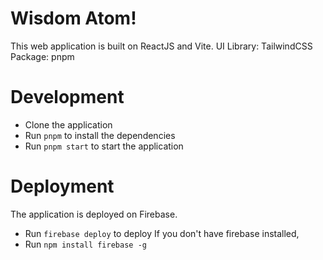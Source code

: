 # Wisdom Atom!

This web application is built on ReactJS and Vite. 
UI Library: TailwindCSS
Package: pnpm

# Development
- Clone the application
- Run `pnpm` to install the dependencies
- Run `pnpm start` to start the application

# Deployment

The application is deployed on Firebase. 
 - Run `firebase deploy` to deploy
If you don't have firebase installed,
- Run `npm install firebase -g`
